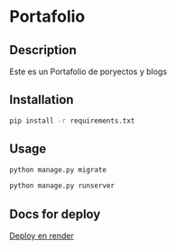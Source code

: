 ﻿# Portafolio

## Description

Este es un Portafolio de poryectos y blogs 

## Installation

```bash
pip install -r requirements.txt
```

## Usage

```bash
python manage.py migrate

python manage.py runserver
```

## Docs for deploy

[Deploy en render](./docs/deploy.md)